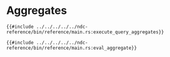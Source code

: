 # Aggregates

```rust,no_run,noplayground
{{#include ../../../../../ndc-reference/bin/reference/main.rs:execute_query_aggregates}}
```

```rust,no_run,noplayground
{{#include ../../../../../ndc-reference/bin/reference/main.rs:eval_aggregate}}
```